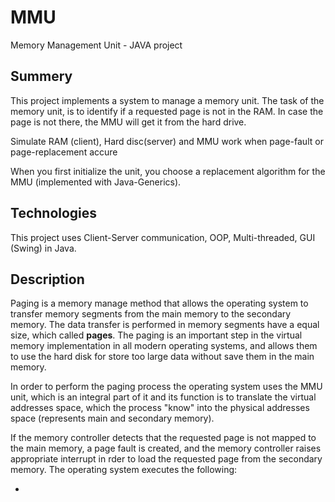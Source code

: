 # MMU
Memory Management Unit - JAVA project

## Summery

This project implements a system to manage a memory unit. The task of the memory unit, is to identify if a requested page is not in the RAM. In case the page is not there, the MMU will get it from the hard drive.

Simulate RAM (client), Hard disc(server) and MMU work when page-fault or page-replacement accure

When you first initialize the unit, you choose a replacement algorithm for the MMU (implemented with Java-Generics).

## Technologies

This project uses Client-Server communication, OOP, Multi-threaded, GUI (Swing) in Java.

## Description

Paging is a memory manage method that allows the operating system to transfer memory segments from the main memory to the secondary memory. The data transfer is performed in memory segments have a equal size, which called **pages**. The paging is an important step in the virtual memory implementation in all modern operating systems, and allows them to use the hard disk for store too large data without save them in the main memory.

In order to perform the paging process the operating system uses the MMU unit, which is an integral part of it and its function is to translate the virtual addresses space, which the process "know" into the physical addresses space (represents main and secondary memory).

If the memory controller detects that the requested page is not mapped to the main memory, a page fault is created, and the memory controller raises appropriate interrupt in rder to load the requested page from the secondary memory. The operating system executes the following:

- 

